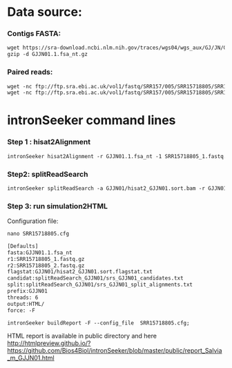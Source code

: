 Data source:
============

### Contigs FASTA: 

```diff
wget https://sra-download.ncbi.nlm.nih.gov/traces/wgs04/wgs_aux/GJ/JN/GJJN01/GJJN01.1.fsa_nt.gz
gzip -d GJJN01.1.fsa_nt.gz
```

### Paired reads:

```diff
wget -nc ftp://ftp.sra.ebi.ac.uk/vol1/fastq/SRR157/005/SRR15718805/SRR15718805_2.fastq.gz
wget -nc ftp://ftp.sra.ebi.ac.uk/vol1/fastq/SRR157/005/SRR15718805/SRR15718805_1.fastq.gz

```

intronSeeker command lines
============================

### Step 1 : hisat2Alignment

```diff
intronSeeker hisat2Alignment -r GJJN01.1.fsa_nt -1 SRR15718805_1.fastq.gz -2 SRR15718805_2.fastq.gz --prefix GJJN01 -o GJJN01 -t 12
```

### Step2: splitReadSearch

```diff
intronSeeker splitReadSearch -a GJJN01/hisat2_GJJN01.sort.bam -r GJJN01.1.fsa_nt --prefix GJJN01 --output splitReadSearch_GJJN01
```

### Step 3: run simulation2HTML

Configuration file:
```diff
nano SRR15718805.cfg
```

```diff
[Defaults]
fasta:GJJN01.1.fsa_nt
r1:SRR15718805_1.fastq.gz
r2:SRR15718805_2.fastq.gz
flagstat:GJJN01/hisat2_GJJN01.sort.flagstat.txt
candidat:splitReadSearch_GJJN01/srs_GJJN01_candidates.txt
split:splitReadSearch_GJJN01/srs_GJJN01_split_alignments.txt
prefix:GJJN01
threads: 6                
output:HTML/
force: -F
```


```diff
intronSeeker buildReport -F --config_file  SRR15718805.cfg;

```

HTML report is available in public directory and here http://htmlpreview.github.io/?https://github.com/Bios4Biol/intronSeeker/blob/master/public/report_Salvia_m_GJJN01.html
